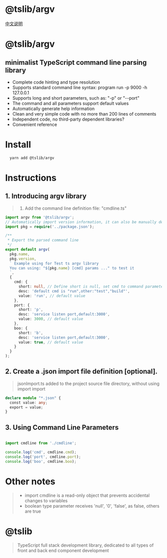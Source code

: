 # @tslib/argv

[中文说明](./README.cn.md)

# @tslib/argv

## minimalist TypeScript command line parsing library

* Complete code hinting and type resolution
* Supports standard command line syntax: program run -p 9000 -h 127.0.0.1
* Supports long and short parameters, such as: "-p" or "--port"
* The command and all parameters support default values
* Automatically generate help information
* Clean and very simple code with no more than 200 lines of comments
* Independent code, no third-party dependent libraries?
* Convenient reference

# Install

```bash
  yarn add @tslib/argv
```

# Instructions
## 1. Introducing argv library
> 1. Add the command line definition file: "cmdline.ts"
```typescript
import argv from '@tslib/argv';
// Automatically import version information, it can also be manually defined
import pkg = require('../package.json');

/**
 * Export the parsed command line
 */
export default argv(
  pkg.name,
  pkg.version,
  ` Example using for Test ts argv library
  You can using: "${pkg.name} [cmd] params ..." to test it
  `,
  {
    cmd: {
      short: null, // ​​Define short is null, set cmd to command parameter parsing mode
      desc: 'default cmd is "run",other:"test","build"',
      value: 'run', // default value
    },
    port: {
      short: 'p',
      desc: 'service listen port,default:3000',
      value: 3000, // default value
    },
    boo: {
      short: 'b',
      desc: 'service listen port,default:3000',
      value: true, // default value
    }
  }
);

```

## 2. Create a .json import file definition [optional].
> jsonImport.ts added to the project source file directory, without using import import
```typescript
declare module "*.json" {
  const value: any;
  export = value;
}

```

## 3. Using Command Line Parameters
>
```typescript

import cmdline from './cmdline';

console.log('cmd', cmdline.cmd);
console.log('port', cmdline.port);
console.log('boo', cmdline.boo);

```
# Other notes
> * import cmdline is a read-only object that prevents accidental changes to variables
> * boolean type parameter receives  'null', '0', 'false', as false, others are true


# @tslib
> TypeScript full stack development library, dedicated to all types of front and back end component development
